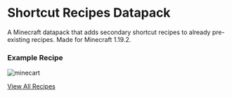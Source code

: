 # Shortcut Recipes Datapack
A Minecraft datapack that adds secondary shortcut recipes to already pre-existing recipes. Made for Minecraft 1.19.2.

### Example Recipe
![minecart](https://i.imgur.com/xm091vs.png)

[View All Recipes](https://michaelfarquhar.notion.site/Shortcut-Recipes-Datapack-100e124cc523438e8e5bc3e8610087c9)
